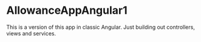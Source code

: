 # AllowanceAppAngular1
This is a version of this app in classic Angular. Just building out controllers, views and services.
